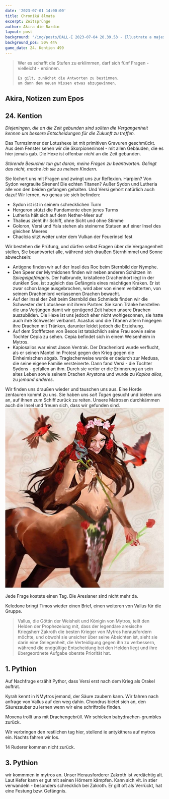 ```yaml
---
date: '2023-07-01 14:00:00'
title: Chroniká álmata
excerpt: Zeitsprünge
author: Akira die Bardin
layout: post
background: "/img/posts/DALL·E 2023-07-04 20.39.53 - Illustrate a majestic city of brilliant white limestone emerging from the rocky waters of the Cerulean Gulf. The city should have towering spires and.png"
background_pos: 50% 44%
game_date: 24. Kention 499
---
```


<div class="rhyme">
  <blockquote>
    Wer es schafft die Stufen zu erklimmen,
    darf sich fünf Fragen - vielleicht - ersinnen.

    Es gilt, zunächst die Antworten zu bestimmen,
    um dann dem neuen Wissen etwas abzugewinnen.
  </blockquote>
</div>

## Akira, Notizen zum Epos

## 24. Kention

_Diejeningen, die an die Zeit gebunden sind sollten die Vergangenheit kennen um bessere Entscheidungen für die Zukunft zu treffen._

Das Turmzimmer der Lotushexe ist mit primitiven Gravuren geschmückt. Aus dem Fenster sehen wir die Skorpioneninsel - mit allen Gebäuden, die es hier jemals gab. Die Hexe ist offenbar _nicht_ an die Zeit gebunden.

_Störende Besucher tun gut daran, meine Fragen zu beantworten. Gelingt das nicht, mache ich sie zu meinen Kindern._

Sie löchert uns mit Fragen und zwingt uns zur Reflexion. Harpien? Von Sydon vergraulte Sirenen! Die echten Titanen? Außer Sydon und Lutheria alle von den beiden gefangen gehalten. Und Versi gehört natürlich auch dazu! Wir lernen, wo genau sie sich befinden:

* Sydon ist ist in seinem schrecklichen Turm
* Hergeron stützt die Fundamente eben jenes Turms
* Lutheria hält sich auf dem Nether-Meer auf
* Thalieus zieht ihr Schiff, ohne Sicht und ohne Stimme
* Goloron, Versi und Yala stehen als steinerne Statuen auf einer Insel des gleichen Meeres
* Chaclcia sitzt weiter unter dem Vulkan der Feuerinsel fest

Wir bestehen die Prüfung, und dürfen selbst Fragen über die Vergangenheit stellen, Sie beantwortet alle, während sich draußen Sternhimmel und Sonne abwechseln:

* Antigone finden wir auf der Insel des Roc beim Sternbild der Nymphe.
* Den Speer der Myrmidonen finden wir neben anderen Schätzen im _Spiegelgefängnis_. Der halbrunde, kristallene Drachenhort iegt in der dunklen See, ist zugleich das Gefängnis eines mächtigen Kraken. Er ist zwar schon lange ausgebrochen, wird aber von einem verbitterten, von seinem Drachenlord verlassenen Drachen bewacht.
* Auf der Insel der Zeit beim Sternbild des Schmieds finden wir die Schwester der Lotushexe mit ihrem Partner. Sie kann Tränke herstellen die uns Verjüngen damit wir genügend Zeit haben unsere Drachen auszubilden. Die Hexe ist uns jedoch eher nicht wohlgesonnen, sie hatte auch ihre Schwester verbannt. Acastus und die Titanen altern hingegen ihre Drachen mit Tränken, darunter leidet jedoch die Erziehung.
* Auf dem Stofffetzen von Bexos ist tatsächlich seine Frau sowie seine Tochter Cepia zu sehen. Cepia befindet sich in einem Weisenheim in Mytros.
* Kapiosallos war einst Jason Ventrak. Der Drachenlord wurde verflucht, als er seinen Mantel im Protest gegen den Krieg gegen die Einheimischen abgab. Tragischerweise wurde er dadurch zur Medusa, die seine eigene Familie versteinerte. Dann fand Versi - die Tochter Sydons - gefallen an ihm. Durch sie verlor er die Erinnerung an sein altes Leben sowie seinem Drachen Arystona und wurde zu _Kapios allos_, zu _jemand anderes_.

Wir finden uns draußen wieder und tauschen uns aus. Eine Horde zentauren kommt zu uns. Sie haben uns _seit Tagen_ gesucht und bieten uns an, auf ihnen zum Schiff zurück zu reiten. Unsere Matrosen durchkämmen auch die Insel und freuen sich, dass wir gefunden sind.
![Nessa.png](/img/posts/Nessa.png)


Jede Frage kostete einen Tag.
Die Aresianer sind nicht mehr da.

Keledone bringt Timos wieder einen Brief, einen weiteren von Vallus für die Gruppe.

> Vallus, die Göttin der Weisheit und Königin von Mytros, teilt den Helden der Prophezeiung mit, dass der legendäre aresische Kriegsherr Zakroth die besten Krieger von Mytros herausfordern möchte, und obwohl sie unsicher über seine Absichten ist, sieht sie darin eine Gelegenheit, die Verteidigung gegen ihn zu verbessern, während die endgültige Entscheidung bei den Helden liegt und ihre übergeordnete Aufgabe oberste Priorität hat.

## 1. Pythion

Auf Nachfrage erzählt Pythor, dass Versi erst nach dem Krieg als Orakel auftrat. 

Kyrah kennt in NMytros jemand, der Säure zaubern kann. Wir fahren nach anfrage von Vallus auf den weg dahin.
Chondrus bietet sich an, den Säurezauber zu lernen wenn wir eine schriftrolle finden.

Moxena trollt uns mit Drachengebrüll. Wir schicken babydrachen-grumbles zurück.

Wir verbringen den restlichen tag hier, stellend ie antykithera auf mytros ein. Nachts fahren wir los.

14 Ruderer kommen nicht zurück.

## 3. Pythion

wir kommmen in mytros an.
Unser Herausforderer Zakroth ist verdächtig alt. Laut Kefer kann er gut mit seinen Hörnern kämpfen. Kann sich vlt. in stier verwandeln - besonders schrecklich bei Zakroth. Er gilt oft als Verrückt, hat eine Festung bzw. Gefängnis.
